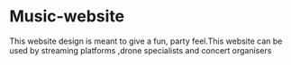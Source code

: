# Music-website
This website design is meant  to give a fun, party feel.This website can be used by streaming platforms ,drone specialists and concert organisers 
